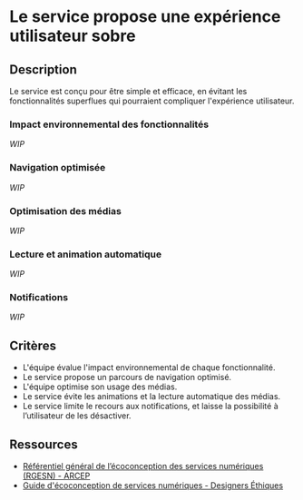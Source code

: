 # Le service propose une expérience utilisateur sobre

## Description

Le service est conçu pour être simple et efficace, en évitant les fonctionnalités superflues qui pourraient compliquer l'expérience utilisateur.

### Impact environnemental des fonctionnalités

*WIP*

### Navigation optimisée

*WIP*


### Optimisation des médias

*WIP*


### Lecture et animation automatique

*WIP*

### Notifications

*WIP*

## Critères

- L'équipe évalue l'impact environnemental de chaque fonctionnalité.
- Le service propose un parcours de navigation optimisé.
- L'équipe optimise son usage des médias.
- Le service évite les animations et la lecture automatique des médias.
- Le service limite le recours aux notifications, et laisse la possibilité à l’utilisateur de les désactiver.

## Ressources

- [Référentiel général de l’écoconception des services numériques (RGESN) - ARCEP](https://www.arcep.fr/mes-demarches-et-services/entreprises/fiches-pratiques/referentiel-general-ecoconception-services-numeriques.html)
- [Guide d'écoconception de services numériques - Designers Éthiques](https://designersethiques.org/fr/thematiques/ecoconception/guide-d-ecoconception)
